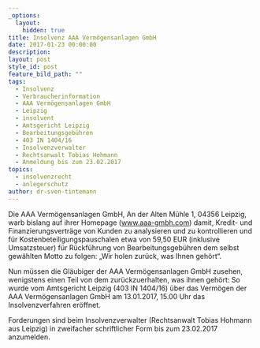 ```yaml
---
_options:
  layout:
    hidden: true
title: Insolvenz AAA Vermögensanlagen GmbH
date: 2017-01-23 00:00:00
description:
layout: post
style_id: post
feature_bild_path: ""
tags:
  - Insolvenz
  - Verbraucherinformation
  - AAA Vermögensanlagen GmbH
  - Leipzig
  - insolvent
  - Amtsgericht Leipzig
  - Bearbeitungsgebühren
  - 403 IN 1404/16
  - Insolvenzverwalter
  - Rechtsanwalt Tobias Hohmann
  - Anmeldung bis zum 23.02.2017
topics:
  - insolvenzrecht
  - anlegerschutz
author: dr-sven-tintemann
---
```



Die AAA Vermögensanlagen GmbH, An der Alten Mühle 1, 04356 Leipzig, warb bislang auf ihrer Homepage (www.aaa-gmbh.com) damit, Kredit- und Finanzierungsverträge von Kunden zu analysieren und zu kontrollieren und für Kostenbeteiligungspauschalen etwa von 59,50 EUR (inklusive Umsatzsteuer) für Rückführung von Bearbeitungsgebühren dem selbst gewählten Motto zu folgen: „Wir holen zurück, was Ihnen gehört“.

Nun müssen die Gläubiger der AAA Vermögensanlagen GmbH zusehen, wenigstens einen Teil von dem zurückzuerhalten, was ihnen gehört: So wurde vom Amtsgericht Leipzig (403 IN 1404/16) über das Vermögen der AAA Vermögensanlagen GmbH am 13.01.2017, 15.00 Uhr das Insolvenzverfahren eröffnet.

Forderungen sind beim Insolvenzverwalter (Rechtsanwalt Tobias Hohmann aus Leipzig) in zweifacher schriftlicher Form bis zum 23.02.2017 anzumelden.